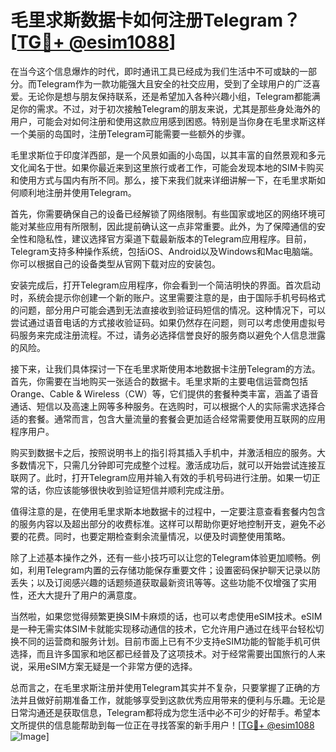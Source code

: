 # 毛里求斯数据卡如何注册Telegram？[[TG💪+ @esim1088](https://t.me/s/esim1088)]

在当今这个信息爆炸的时代，即时通讯工具已经成为我们生活中不可或缺的一部分。而Telegram作为一款功能强大且安全的社交应用，受到了全球用户的广泛喜爱。无论你是想与朋友保持联系，还是希望加入各种兴趣小组，Telegram都能满足你的需求。不过，对于初次接触Telegram的朋友来说，尤其是那些身处海外的用户，可能会对如何注册和使用这款应用感到困惑。特别是当你身在毛里求斯这样一个美丽的岛国时，注册Telegram可能需要一些额外的步骤。

毛里求斯位于印度洋西部，是一个风景如画的小岛国，以其丰富的自然景观和多元文化闻名于世。如果你最近来到这里旅行或者工作，可能会发现本地的SIM卡购买和使用方式与国内有所不同。那么，接下来我们就来详细讲解一下，在毛里求斯如何顺利地注册并使用Telegram。

首先，你需要确保自己的设备已经解锁了网络限制。有些国家或地区的网络环境可能对某些应用有所限制，因此提前确认这一点非常重要。此外，为了保障通信的安全性和隐私性，建议选择官方渠道下载最新版本的Telegram应用程序。目前，Telegram支持多种操作系统，包括iOS、Android以及Windows和Mac电脑端。你可以根据自己的设备类型从官网下载对应的安装包。

安装完成后，打开Telegram应用程序，你会看到一个简洁明快的界面。首次启动时，系统会提示你创建一个新的账户。这里需要注意的是，由于国际手机号码格式的问题，部分用户可能会遇到无法直接收到验证码短信的情况。这种情况下，可以尝试通过语音电话的方式接收验证码。如果仍然存在问题，则可以考虑使用虚拟号码服务来完成注册流程。不过，请务必选择信誉良好的服务商以避免个人信息泄露的风险。

接下来，让我们具体探讨一下在毛里求斯使用本地数据卡注册Telegram的方法。首先，你需要在当地购买一张适合的数据卡。毛里求斯的主要电信运营商包括Orange、Cable & Wireless（CW）等，它们提供的套餐种类丰富，涵盖了语音通话、短信以及高速上网等多种服务。在选购时，可以根据个人的实际需求选择合适的套餐。通常而言，包含大量流量的套餐会更加适合经常需要使用互联网的应用程序用户。

购买到数据卡之后，按照说明书上的指引将其插入手机中，并激活相应的服务。大多数情况下，只需几分钟即可完成整个过程。激活成功后，就可以开始尝试连接互联网了。此时，打开Telegram应用并输入有效的手机号码进行注册。如果一切正常的话，你应该能够很快收到验证短信并顺利完成注册。

值得注意的是，在使用毛里求斯本地数据卡的过程中，一定要注意查看套餐内包含的服务内容以及超出部分的收费标准。这样可以帮助你更好地控制开支，避免不必要的花费。同时，也要定期检查剩余流量情况，以便及时调整使用策略。

除了上述基本操作之外，还有一些小技巧可以让您的Telegram体验更加顺畅。例如，利用Telegram内置的云存储功能保存重要文件；设置密码保护聊天记录以防丢失；以及订阅感兴趣的话题频道获取最新资讯等等。这些功能不仅增强了实用性，还大大提升了用户的满意度。

当然啦，如果您觉得频繁更换SIM卡麻烦的话，也可以考虑使用eSIM技术。eSIM是一种无需实体SIM卡就能实现移动通信的技术，它允许用户通过在线平台轻松切换不同的运营商和服务计划。目前市面上已有不少支持eSIM功能的智能手机可供选择，而且许多国家和地区都已经普及了这项技术。对于经常需要出国旅行的人来说，采用eSIM方案无疑是一个非常方便的选择。

总而言之，在毛里求斯注册并使用Telegram其实并不复杂，只要掌握了正确的方法并且做好前期准备工作，就能够享受到这款优秀应用带来的便利与乐趣。无论是日常沟通还是获取信息，Telegram都将成为您生活中必不可少的好帮手。希望本文所提供的信息能帮助到每一位正在寻找答案的新手用户！[[TG💪+ @esim1088](https://t.me/s/esim1088) ![Image](https://i.postimg.cc/4NQfJmqS/Snipaste-2025-05-13-00-14-12.png)]